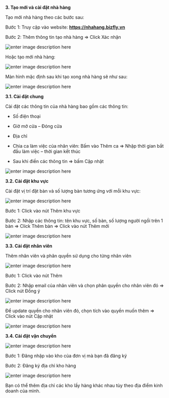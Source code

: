 **3. Tạo mới và cài đặt nhà hàng**

Tạo mới nhà hàng theo các bước sau:

Bước 1: Truy cập vào website: **https://nhahang.bizfly.vn**

Bước 2: Thêm thông tin tạo nhà hàng => Click Xác nhận

![enter image description here](https://static8.muarecdn.com/original/muare/images/2019/11/20/5386092_8.png)

Hoặc tạo mới nhà hàng:

![enter image description here](https://static8.muarecdn.com/original/muare/images/2019/11/20/5386094_9.png)

Màn hình mặc định sau khi tạo xong nhà hàng sẽ như sau:

![enter image description here](https://static8.muarecdn.com/original/muare/images/2019/11/20/5386097_10.png)


 **3.1. Cài đặt chung**

Cài đặt các thông tin của nhà hàng bao gồm các thông tin:

- Số điện thoại

- Giờ mở cửa – Đóng cửa

- Địa chỉ

- Chia ca làm việc của nhân viên: Bấm vào Thêm ca => Nhập thời gian bắt đầu làm việc – thời gian kết thúc

- Sau khi điền các thông tin => bấm Cập nhật

![enter image description here](https://static8.muarecdn.com/original/muare/images/2019/11/20/5386115_11.png)

 **3.2. Cài đặt khu vực**

Cài đặt vị trí đặt bàn và số lượng bàn tương ứng với mỗi khu vực:

![enter image description here](https://static8.muarecdn.com/original/muare/images/2019/11/20/5386120_12.png)

Bước 1: Click vào nút Thêm khu vực

Bước 2: Nhập các thông tin: tên khu vực, số bàn, số lượng người ngồi trên 1 bàn => Click Thêm bàn => Click vào nút Thêm mới

![enter image description here](https://static8.muarecdn.com/original/muare/images/2019/11/20/5386125_13.png)

 **3.3. Cài đặt nhân viên**

Thêm nhân viên và phân quyền sử dụng cho từng nhân viên

![enter image description here](https://static8.muarecdn.com/original/muare/images/2019/11/20/5386136_14.png)

Bước 1: Click vào nút Thêm

Bước 2: Nhập email của nhân viên và chọn phân quyền cho nhân viên đó => Click nút Đồng ý

![enter image description here](https://static8.muarecdn.com/original/muare/images/2019/11/20/5386139_15.png)

Để update quyền cho nhân viên đó, chọn tích vào quyền muốn thêm => Click vào nút Cập nhật

![enter image description here](https://static8.muarecdn.com/original/muare/images/2019/11/20/5386141_16.png)

 **3.4. Cài đặt vận chuyển**
 
 ![enter image description here](https://static8.muarecdn.com/original/muare/images/2019/11/20/5386148_17.png)

Bước 1: Đăng nhập vào kho của đơn vị mà bạn đã đăng ký

Bước 2: Đăng ký địa chỉ kho hàng

![enter image description here](https://static8.muarecdn.com/original/muare/images/2019/11/20/5386150_18.png)

Bạn có thể thêm địa chỉ các kho lấy hàng khác nhau tùy theo địa điểm kinh doanh của mình.

